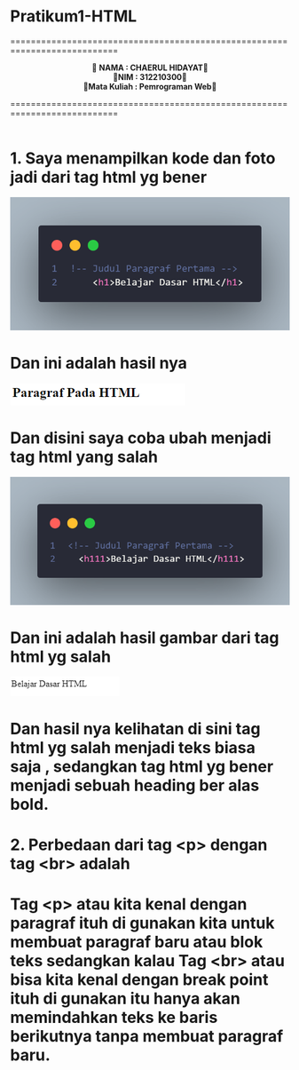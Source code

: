 # Pratikum1-HTML

===========================================================================<br>
<p align="center">
 &#128640 <b>NAMA          :  CHAERUL HIDAYAT</b>&#128640 <br> 
  &#128640<b>NIM           :  312210300</b>&#128640 <br>
 &#128640<b>Mata Kuliah   :  Pemrograman Web</b>&#128640 <br>
</p>
===========================================================================<br><br>


# 1. Saya menampilkan kode dan foto jadi dari tag html yg bener 
![Gambar TAG HTML](<FOTO README/code1.png>) <br>
# Dan ini adalah hasil nya 
![Hasil Gambar Tag HTML](<FOTO README/code2.png>)<br>
# Dan disini saya coba ubah menjadi tag html yang salah 
![TAH HTML YG SALAH](<FOTO README/code 3.png>) <br>
# Dan ini adalah hasil gambar dari tag html yg salah
![Gambar TAG HTML yang salah](<FOTO README/code4.png>)<br>
# Dan hasil nya kelihatan di sini tag html yg salah menjadi teks biasa saja , sedangkan tag html yg bener menjadi sebuah heading ber alas bold.<br>
# 2. Perbedaan dari tag &#60;p&#62; dengan tag &#60;br&#62; adalah
# Tag &#60;p&#62; atau kita kenal dengan paragraf ituh di gunakan kita untuk membuat paragraf baru atau blok teks sedangkan kalau Tag &#60;br&#62; atau bisa kita kenal dengan break point ituh di gunakan itu hanya akan memindahkan teks ke baris berikutnya tanpa membuat paragraf baru. <br>